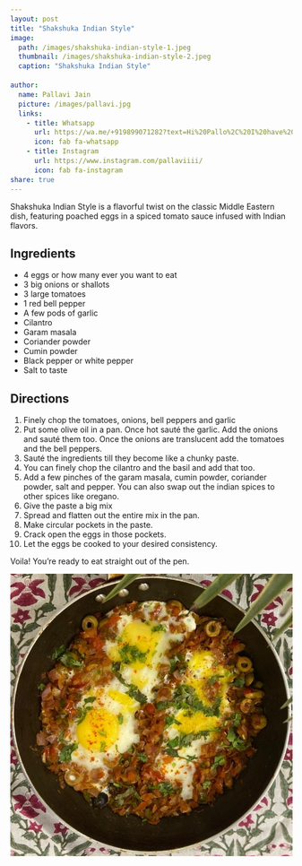```yaml
---
layout: post
title: "Shakshuka Indian Style"
image:
  path: /images/shakshuka-indian-style-1.jpeg
  thumbnail: /images/shakshuka-indian-style-2.jpeg
  caption: "Shakshuka Indian Style"

author:
  name: Pallavi Jain
  picture: /images/pallavi.jpg
  links:
    - title: Whatsapp
      url: https://wa.me/+919899071282?text=Hi%20Pallo%2C%20I%20have%20a%20quick%20question%20about%20your%20Shakshuka%20Indian%20Style%20recipe
      icon: fab fa-whatsapp
    - title: Instagram
      url: https://www.instagram.com/pallaviiii/
      icon: fab fa-instagram
share: true
---
```


Shakshuka Indian Style is a flavorful twist on the classic Middle Eastern dish, featuring poached eggs in a spiced tomato sauce infused with Indian flavors.

## Ingredients

- 4 eggs or how many ever you want to eat
- 3 big onions or shallots
- 3 large tomatoes
- 1 red bell pepper
- A few pods of garlic
- Cilantro
- Garam masala
- Coriander powder
- Cumin powder
- Black pepper or white pepper
- Salt to taste

## Directions

1. ⁠Finely chop the tomatoes, onions, bell peppers and garlic
2. ⁠⁠Put some olive oil in a pan. Once hot sauté the garlic. Add the onions and sauté them too. Once the onions are translucent add the tomatoes and the bell peppers.
3. ⁠⁠Sauté the ingredients till they become like a chunky paste.
4. ⁠You can finely chop the cilantro and the basil and add that too.
5. ⁠⁠Add a few pinches of the garam masala, cumin powder, coriander powder, salt and pepper. You can also swap out the indian spices to other spices like oregano.
6. ⁠⁠Give the paste a big mix
7. S⁠pread and flatten out the entire mix in the pan.
8. ⁠Make circular pockets in the paste.
9. ⁠⁠Crack open the eggs in those pockets.
10. ⁠Let the eggs be cooked to your desired consistency.

Voila! You’re ready to eat straight out of the pen.

<img src="/images/shakshuka-indian-style-2.jpeg">
